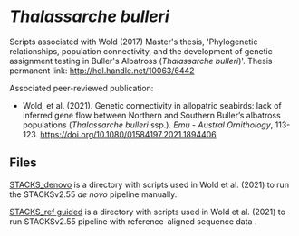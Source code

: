 # *Thalassarche bulleri*
Scripts associated with Wold (2017) Master's thesis, 'Phylogenetic relationships, population connectivity, and the development of genetic assignment testing in Buller's Albatross (*Thalassarche bulleri*)'. Thesis permanent link: http://hdl.handle.net/10063/6442

Associated peer-reviewed publication:
* Wold, et al. (2021). Genetic connectivity in allopatric seabirds: lack of inferred gene flow between Northern and Southern Buller’s albatross populations (*Thalassarche bulleri* ssp.). *Emu - Austral Ornithology*, 113-123. https://doi.org/10.1080/01584197.2021.1894406

## Files
[STACKS_denovo](https://github.com/janawold1/Thalassarche_bulleri/tree/master/STACKS_denovo) is a directory with scripts used in Wold et al. (2021) to run the STACKSv2.55 *de novo* pipeline manually. 

[STACKS_ref guided](https://github.com/janawold1/Thalassarche_bulleri/tree/master/STACKS_ref_guided) is a directory with scripts used in Wold et al. (2021) to run STACKSv2.55 pipeline with reference-aligned sequence data .

